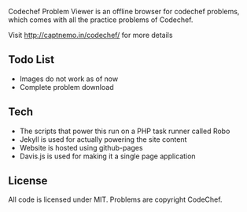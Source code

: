Codechef Problem Viewer is an offline browser for codechef problems, which comes with all the practice problems of Codechef.

Visit <http://captnemo.in/codechef/> for more details

## Todo List

- Images do not work as of now
- Complete problem download

## Tech

- The scripts that power this run on a PHP task runner called Robo
- Jekyll is used for actually powering the site content
- Website is hosted using github-pages
- Davis.js is used for making it a single page application

## License

All code is licensed under MIT. Problems are copyright CodeChef.
